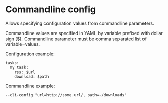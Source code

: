 # Commandline config
Allows specifying configuration values from commandline parameters.

Commandline values are specified in YAML by variable prefixed with dollar sign ($).
Commandline parameter must be comma separated list of variable=values.

Configuration example:

```
tasks:
  my task:
    rss: $url
    download: $path
```

Commandline example:

```
--cli-config "url=http://some.url/, path=~/downloads"
```
